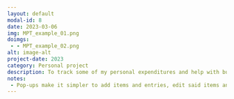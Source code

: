 ```yaml
---
layout: default
modal-id: 8
date: 2023-03-06
img: MPT_example_01.png
doimgs:
 - - MPT_example_02.png
alt: image-alt
project-date: 2023
category: Personal project
description: To track some of my personal expenditures and help with budgeting, I decided to make a little app in C++ to track the prices of items I frequently purchase and get some more programming practice.
notes:
 - Pop-ups make it simpler to add items and entries, edit said items and entries, and other such oft-repeated tasks.
---
```

